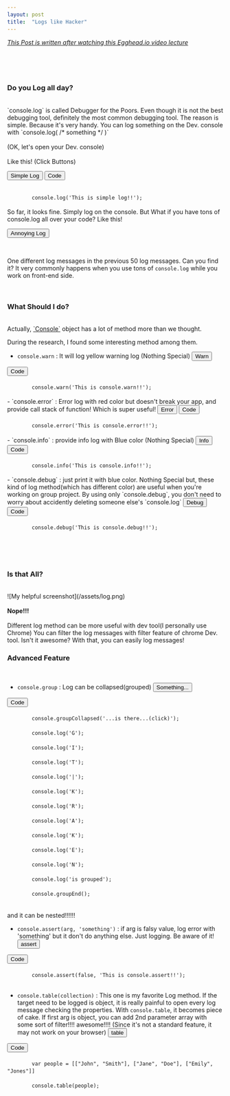 ```yaml
---
layout: post
title:  "Logs like Hacker"
---
```


<a href="https://egghead.io/series/js-console-for-power-users" target="_blank"><em>This Post is written after watching this Egghead.io video lecture</em></a>

<br><br><br>
<h3>Do you Log all day?</h3>
<br>
`console.log` is called Debugger for the Poors. Even though it is not the best debugging tool, definitely the most common debugging tool. The reason is simple. Because it's very handy. You can log something on the Dev. console with `console.log( /* something */ )`

<!--excerpt_separator-->
<br>
<br>
(OK, let's open your Dev. console) <br>
<br>
Like this! (Click Buttons)
<br>

<button class="btn btn-primary" type="button" id="log1">Simple Log</button>
<button class="btn btn-primary" type="button" data-toggle="collapse" data-target="#collapseExample1" aria-expanded="false" aria-controls="collapseExample1">
  Code
</button>
<div class="collapse" id="collapseExample1">
  <div class="well">
    <code>
        console.log('This is simple log!!');
    </code>
  </div>
</div>
<script>
    document.getElementById('log1').addEventListener('click', function() {
        console.log('This is simple log!!!!');
    });
</script>
So far, it looks fine. Simply log on the console. But What if you have tons of console.log all over your code? Like this!

<button class="btn btn-warning" type="button" id="log2">Annoying Log</button>
<script>
    document.getElementById('log2').addEventListener('click', function() {
        for(var i = 0; i != 50; i++) {
            if(i === 20) {
                console.log('This is simple log!!!!ZO ');
            } else {
                console.log('This is simple log!!!!' + i);
            }
        }
    });
</script>
<br>

One different log messages in the previous 50 log messages. Can you find it? It very commonly happens when you use tons of `console.log` while you work on front-end side.

<br>
<h3>What Should I do?</h3>
<br>
Actually, <a href="https://developer.mozilla.org/en-US/docs/Web/API/Console" target="_blank">`Console`</a> object has a lot of method more than we thought.

During the research, I found some interesting method among them.



- `console.warn` : It will log yellow warning log (Nothing Special)  <button class="btn btn-warning btn-xs" type="button" id="log3">Warn</button>
<button class="btn btn-primary btn-xs" type="button" data-toggle="collapse" data-target="#collapseExample3" aria-expanded="false" aria-controls="collapseExample1">
  Code
</button>
<div class="collapse" id="collapseExample3">
  <div class="well">
    <code>
        console.warn('This is console.warn!!');
    </code>
  </div>
</div>
<script>
    document.getElementById('log3').addEventListener('click', function() {
        console.warn('This is console.warn!!!!');
    });
</script>
- `console.error` : Error log with red color but doesn't break your app, and provide call stack of function! Which is super useful! <button class="btn btn-danger btn-xs" type="button" id="log4">Error</button>
<button class="btn btn-primary btn-xs" type="button" data-toggle="collapse" data-target="#collapseExample4" aria-expanded="false" aria-controls="collapseExample1">
  Code
</button>
<div class="collapse" id="collapseExample4">
  <div class="well">
    <code>
        console.error('This is console.error!!');
    </code>
  </div>
</div>
<script>
    document.getElementById('log4').addEventListener('click', function() {
        console.error('This is console.error!!!!');
    });
</script>
- `console.info` : provide info log with Blue color (Nothing Special) <button class="btn btn-info btn-xs" type="button" id="log5">Info</button>
<button class="btn btn-primary btn-xs" type="button" data-toggle="collapse" data-target="#collapseExample5" aria-expanded="false" aria-controls="collapseExample1">
  Code
</button>
<div class="collapse" id="collapseExample5">
  <div class="well">
    <code>
        console.info('This is console.info!!');
    </code>
  </div>
</div>
<script>
    document.getElementById('log5').addEventListener('click', function() {
        console.info('This is console.info!!!!');
    });
</script>
- `console.debug` : just print it with blue color. Nothing Special but, these kind of log method(which has different color) are useful when you're working on group project. By using only `console.debug`, you don't need to worry about accidently deleting someone else's `console.log` <button class="btn btn-primary btn-xs" type="button" id="log6">Debug</button>
<button class="btn btn-primary btn-xs" type="button" data-toggle="collapse" data-target="#collapseExample6" aria-expanded="false" aria-controls="collapseExample1">
  Code
</button>
<div class="collapse" id="collapseExample6">
  <div class="well">
    <code>
        console.debug('This is console.debug!!');
    </code>
  </div>
</div>
<script>
    document.getElementById('log6').addEventListener('click', function() {
        console.debug('This is console.debug!!!!');
    });
</script>
<br>
<br>
<br>
<h3>Is that All?</h3>
<br>
![My helpful screenshot](/assets/log.png)
<br>
<br>
<strong>Nope!!!</strong><br><br> Different log method can be more useful with dev tool(I personally use Chrome)
You can filter the log messages with filter feature of chrome Dev. tool. Isn't it awesome? With that, you can easily log messages!

<br>
<h3>Advanced Feature</h3>
<br>

- `console.group` : Log can be collapsed(grouped) <button class="btn btn-primary btn-xs" type="button" id="log7">Something...</button>
<button class="btn btn-primary btn-xs" type="button" data-toggle="collapse" data-target="#collapseExample7" aria-expanded="false" aria-controls="collapseExample1">
  Code
</button>
<div class="collapse" id="collapseExample7">
  <div class="well">
    <code>
        console.groupCollapsed('...is there...(click)');<br>
        console.log('G');<br>
        console.log('I');<br>
        console.log('T');<br>
        console.log('|');<br>
        console.log('K');<br>
        console.log('R');<br>
        console.log('A');<br>
        console.log('K');<br>
        console.log('E');<br>
        console.log('N');<br>
        console.log('is grouped');<br>
        console.groupEnd();<br>
    </code>
  </div>
</div>
<script>
    document.getElementById('log7').addEventListener('click', function() {
        console.groupCollapsed('...is there...(click)'); 
        console.log('G');
        console.log('I');
        console.log('T');
        console.log('|');
        console.log('K');
        console.log('R');
        console.log('A');
        console.log('K');
        console.log('E');
        console.log('N');
        console.log('is grouped');
        console.groupEnd();
    });
</script>
and it can be nested!!!!!!
<br>

- `console.assert(arg, 'something')` : if arg is falsy value, log error with 'something' but it don't do anything else. Just logging. Be aware of it! <button class="btn btn-danger btn-xs" type="button" id="log8">assert</button>
<button class="btn btn-primary btn-xs" type="button" data-toggle="collapse" data-target="#collapseExample8" aria-expanded="false" aria-controls="collapseExample1">
  Code
</button>
<div class="collapse" id="collapseExample8">
  <div class="well">
    <code>
        console.assert(false, 'This is console.assert!!');
    </code>
  </div>
</div>
<script>
    document.getElementById('log8').addEventListener('click', function() {
        console.assert(false, 'This is console.assert!!!!');
    });
</script>

- `console.table(collection)` : This one is my favorite Log method. If the target need to be logged is object, it is really painful to open every log message checking the properties. With `console.table`, it becomes piece of cake. If first arg is object, you can add 2nd parameter array with some sort of filter!!!! awesome!!!! (Since it's not a standard feature, it may not work on your browser) <button class="btn btn-danger btn-xs" type="button" id="log9">table</button>
<button class="btn btn-primary btn-xs" type="button" data-toggle="collapse" data-target="#collapseExample9" aria-expanded="false" aria-controls="collapseExample1">
  Code
</button>
<div class="collapse" id="collapseExample9">
  <div class="well">
    <code>
        var people = [["John", "Smith"], ["Jane", "Doe"], ["Emily", "Jones"]] <br>
        console.table(people);<br>
    </code>
  </div>
</div>
<script>
    document.getElementById('log9').addEventListener('click', function() {
        var people = [["John", "Smith"], ["Jane", "Doe"], ["Emily", "Jones"]]
        console.table(people);
    });
</script>

